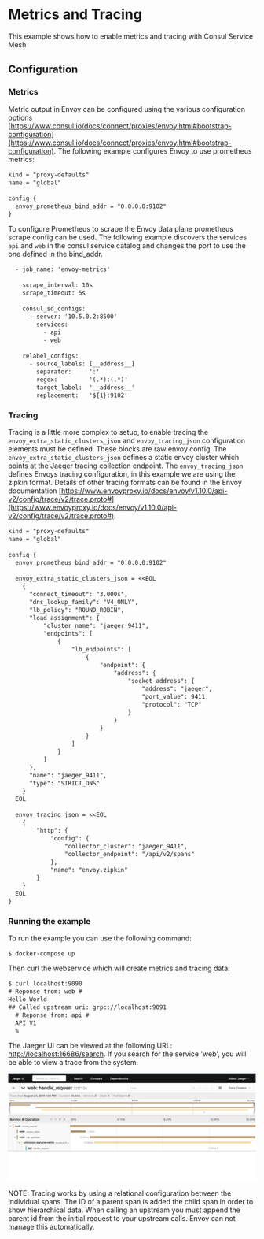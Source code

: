 # Metrics and Tracing
This example shows how to enable metrics and tracing with Consul Service Mesh

## Configuration

### Metrics
Metric output in Envoy can be configured using the various configuration options [https://www.consul.io/docs/connect/proxies/envoy.html#bootstrap-configuration](https://www.consul.io/docs/connect/proxies/envoy.html#bootstrap-configuration). The following example configures Envoy to use prometheus metrics:

```
kind = "proxy-defaults"
name = "global"

config {
  envoy_prometheus_bind_addr = "0.0.0.0:9102"
}
```

To configure Prometheus to scrape the Envoy data plane prometheus scrape config can be used. The following example discovers the services `api` and `web` in the consul service catalog
and changes the port to use the one defined in the bind_addr.

```
  - job_name: 'envoy-metrics'

    scrape_interval: 10s
    scrape_timeout: 5s	

    consul_sd_configs:
      - server: '10.5.0.2:8500'
        services: 	 
          - api
          - web
 
    relabel_configs:
      - source_labels: [__address__]
        separator:     ':'
        regex:         '(.*):(.*)'
        target_label:  '__address__'
        replacement:   '${1}:9102'

```

### Tracing
Tracing is a little more complex to setup, to enable tracing the `envoy_extra_static_clusters_json` and `envoy_tracing_json` configuration elements must be defined. These blocks are raw envoy config. The `envoy_extra_static_clusters_json` defines a static envoy cluster which points at the Jaeger tracing collection endpoint. The `envoy_tracing_json` defines Envoys tracing configuration, in this example we are using the zipkin format. Details of other tracing formats can be found in the Envoy documentation [https://www.envoyproxy.io/docs/envoy/v1.10.0/api-v2/config/trace/v2/trace.proto#](https://www.envoyproxy.io/docs/envoy/v1.10.0/api-v2/config/trace/v2/trace.proto#).

```
kind = "proxy-defaults"
name = "global"

config {
  envoy_prometheus_bind_addr = "0.0.0.0:9102"

  envoy_extra_static_clusters_json = <<EOL
    {
      "connect_timeout": "3.000s",
      "dns_lookup_family": "V4_ONLY",
      "lb_policy": "ROUND_ROBIN",
      "load_assignment": {
          "cluster_name": "jaeger_9411",
          "endpoints": [
              {
                  "lb_endpoints": [
                      {
                          "endpoint": {
                              "address": {
                                  "socket_address": {
                                      "address": "jaeger",
                                      "port_value": 9411,
                                      "protocol": "TCP"
                                  }
                              }
                          }
                      }
                  ]
              }
          ]
      },
      "name": "jaeger_9411",
      "type": "STRICT_DNS"
    }
  EOL

  envoy_tracing_json = <<EOL
    {
        "http": {
            "config": {
                "collector_cluster": "jaeger_9411",
                "collector_endpoint": "/api/v2/spans"
            },
            "name": "envoy.zipkin"
        }
    }
  EOL
}
```

### Running the example
To run the example you can use the following command:

```
$ docker-compose up
```

Then curl the webservice which will create metrics and tracing data:

```
$ curl localhost:9090
# Reponse from: web #
Hello World
## Called upstream uri: grpc://localhost:9091
  # Reponse from: api #
  API V1
  % 
```

The Jaeger UI can be viewed at the following URL: [http://localhost:16686/search](http://localhost:16686/search). If you search for the service 'web', you will be able to view a trace from the system.

![](images/jaeger.png)

NOTE:
Tracing works by using a relational configuration between the individual spans. The ID of a parent span is added the child span in order to show hierarchical data. When calling an upstream you must append the parent id from the initial request to your upstream calls. Envoy can not manage this automatically.

